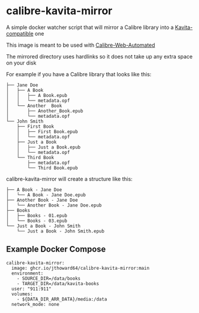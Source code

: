 # calibre-kavita-mirror

A simple docker watcher script that will mirror a Calibre library into a [Kavita-compatible](https://wiki.kavitareader.com/guides/scanner/) one

This image is meant to be used with [Calibre-Web-Automated](https://github.com/crocodilestick/Calibre-Web-Automated)

The mirrored directory uses hardlinks so it does not take up any extra space on your disk

For example if you have a Calibre library that looks like this:

```
├── Jane Doe
│   ├── A Book
│   │   ├── A Book.epub
│   │   └── metadata.opf
│   └── Another  Book
│       ├── Another_Book.epub
│       └── metadata.opf
└── John Smith
    ├── First Book
    │   ├── First Book.epub
    │   └── metadata.opf
    ├── Just a Book
    │   ├── Just a Book.epub
    │   └── metadata.opf
    └── Third Book
        ├── metadata.opf
        └── Third Book.epub
```

calibre-kavita-mirror will create a structure like this:

```
├── A Book - Jane Doe
│   └── A Book - Jane Doe.epub
├── Another Book - Jane Doe
│   └── Another Book - Jane Doe.epub
├── Books
│   ├── Books - 01.epub
│   └── Books - 03.epub
└── Just a Book - John Smith
    └── Just a Book - John Smith.epub
```

## Example Docker Compose

```
calibre-kavita-mirror:
  image: ghcr.io/jthoward64/calibre-kavita-mirror:main
  environment:
    - SOURCE_DIR=/data/books
    - TARGET_DIR=/data/kavita-books
  user: "911:911"
  volumes:
    - ${DATA_DIR_ARR_DATA}/media:/data
  network_mode: none
```
